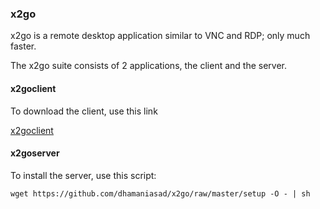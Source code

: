 ### x2go

x2go is a remote desktop application similar to VNC and RDP; only much faster. 

The x2go suite consists of 2 applications, the client and the server.

#### x2goclient

To download the client, use this link 

[x2goclient](http://wiki.x2go.org/doku.php/doc:installation:x2goclient)

#### x2goserver

To install the server, use this script:

    wget https://github.com/dhamaniasad/x2go/raw/master/setup -O - | sh
